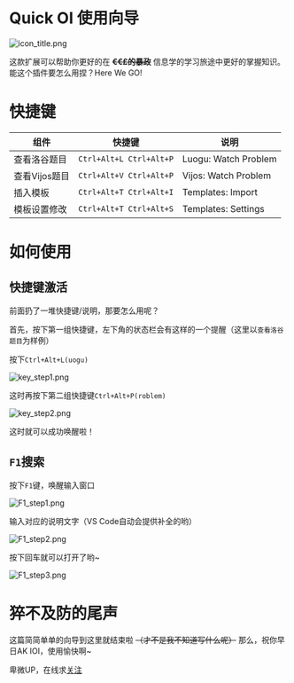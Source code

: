 # Quick OI 使用向导
![icon_title.png](https://i.loli.net/2021/05/20/zvtV8uTnDLamcWr.png)

这款扩展可以帮助你更好的在 **~~€€₤的暴政~~** 信息学的学习旅途中更好的掌握知识。能这个插件要怎么用捏？Here We GO!

# 快捷键
| 组件        | 快捷键               |说明|
| ------------- | ----------------------- |--------------|
| 查看洛谷题目 | `Ctrl+Alt+L Ctrl+Alt+P` |Luogu: Watch Problem|
| 查看Vijos题目 | `Ctrl+Alt+V Ctrl+Alt+P` |Vijos: Watch Problem|
| 插入模板  | `Ctrl+Alt+T Ctrl+Alt+I` |Templates: Import|
| 模板设置修改 | `Ctrl+Alt+T Ctrl+Alt+S` |Templates: Settings|

# 如何使用

## 快捷键激活
前面扔了一堆快捷键/说明，那要怎么用呢？

首先，按下第一组快捷键，左下角的状态栏会有这样的一个提醒（这里以`查看洛谷题目`为样例）

按下`Ctrl+Alt+L(uogu)`

![key_step1.png](https://i.loli.net/2021/05/20/I1H3gocBNpKUJE4.png)

这时再按下第二组快捷键`Ctrl+Alt+P(roblem)`

![key_step2.png](https://i.loli.net/2021/05/20/epT9vxVWNfO8uoB.png)

这时就可以成功唤醒啦！

## `F1`搜索
按下`F1`键，唤醒输入窗口

![F1_step1.png](https://i.loli.net/2021/05/20/Kosa6HZFlWpP2cd.png)

输入对应的说明文字（VS Code自动会提供补全的哟）

![F1_step2.png](https://i.loli.net/2021/05/20/kKzdvRgle7yrWO3.png)

按下回车就可以打开了哟~

![F1_step3.png](https://i.loli.net/2021/05/20/GygSPwmDIrz3B76.png)


# 猝不及防的尾声
这篇简简单单的向导到这里就结束啦 ~~（才不是我不知道写什么呢）~~ 那么，祝你早日AK IOI，使用愉快啊~

卑微UP，在线求[关注](https://space.bilibili.com/473777430)
